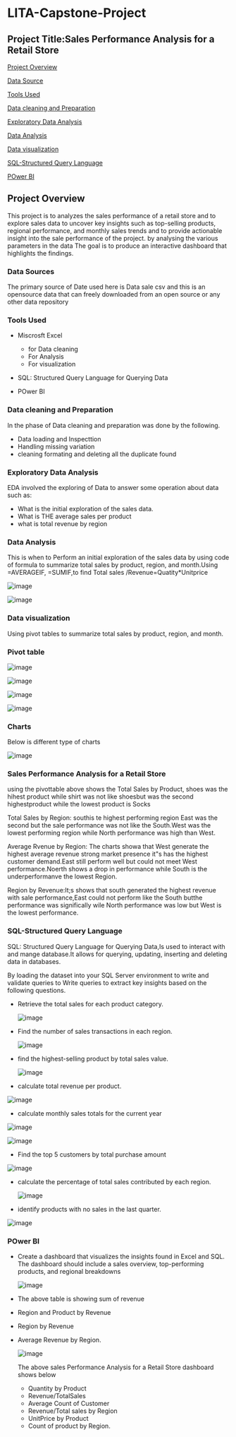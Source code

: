 # LITA-Capstone-Project


## Project Title:Sales Performance Analysis for a Retail Store

 [Project Overview](#project-overview)
 
  [Data Source](#data-sources)
  
  [Tools Used](#tools-used)

  [Data cleaning and Preparation](#data-cleaning-and-preparation)

  [Exploratory Data Analysis](#exploratory-data-analysis)

  [Data Analysis](#data-analysis)

  [Data visualization](#data-visualization)

  [SQL-Structured Query Language](#Sql-structured-query-language) 

   [POwer BI](#power-bi)

  
  
  

## Project Overview
This project is to analyzes the sales performance of a retail store and to explore sales data to uncover key insights such as top-selling products, regional 
performance, and monthly sales trends and to provide actionable insight into the sale performance of the project. by analysing the various parameters in the data 
The goal is to produce an interactive dashboard that highlights the findings.


### Data Sources
The primary source of Date used here is Data sale csv and this is an opensource data that can freely downloaded from an open source or any other data repository

### Tools Used

* Miscrosft Excel
   * for Data cleaning
   * For Analysis
   * For visualization
     
* SQL: Structured Query Language for Querying Data
* POwer BI

### Data cleaning and Preparation
In the phase of Data cleaning and preparation was done by the following.
* Data loading and Inspecttion
* Handling missing variation
* cleaning formating and deleting all the duplicate found

### Exploratory Data Analysis
EDA involved the exploring of Data to answer some operation about data such as:
* What is the initial exploration of the sales data.
* What is THE average sales per product
* what is total revenue by region

### Data Analysis
This is when to Perform an initial exploration of the sales data by using code of formula to summarize 
total sales by product, region, and month.Using =AVERAGEIF, =SUMIF,to find Total sales /Revenue=Quatity*Unitprice



![image](https://github.com/user-attachments/assets/1eab4480-c0d6-459c-a324-f2f6e7c0d012)



![image](https://github.com/user-attachments/assets/5400e33c-dc89-4319-9f24-5e4e4d79965f)



### Data visualization

Using pivot tables to summarize total sales by product, region, and month.

### Pivot table

 
	
![image](https://github.com/user-attachments/assets/bbe29e44-9eda-4e7b-b44a-279d7c4cc154)



![image](https://github.com/user-attachments/assets/2bd0ae23-138f-4812-b159-c2a9c4d4667c)

 

![image](https://github.com/user-attachments/assets/fc8d32a0-cbec-4b73-be27-3122eb4a7a8c)



	
![image](https://github.com/user-attachments/assets/15cad443-14d4-44cd-a4c0-ff2e8cf8fbd2)


### Charts
Below is different type of charts 



![image](https://github.com/user-attachments/assets/6e7f2ea6-3365-44d2-8538-cdf120dad05f)

###  Sales Performance Analysis for a Retail Store 
using the pivottable above shows the Total Sales by Product, shoes was the hihest product while shirt was not like shoesbut was the second highestproduct
while the lowest product is Socks

Total Sales by Region: southis te highest performing region East was the second but the sale performance was not like the South.West was the lowest performing region while North performance was high than West.

Average Rvenue by Region: The charts showa that West generate the highest average revenue strong market presence it"s has the highest customer demand.East still perform well but could not meet West performance.Noerth shows a drop in performance while South is the underperformanve the lowest Region.

Region by Revenue:It;s shows that south generated the highest revenue with sale performance,East could not perform like the South butthe performance was significally wile North performance was low but West is the lowest performance.



### SQL-Structured Query Language 

SQL: Structured Query Language for Querying Data,Is used to interact with and mange database.It allows for querying, updating, inserting and deleting data in databases.

By loading the dataset into your SQL Server environment to write and validate queries  to Write queries to extract key insights based on the following questions.

* Retrieve the total sales for each product category.


  ![image](https://github.com/user-attachments/assets/9b6ea22d-0389-4669-b56f-7a46d99e5aab)


* Find the number of sales transactions in each region.

  ![image](https://github.com/user-attachments/assets/7df11b32-379e-481b-a2ff-6e9d4f1578d5)

* find the highest-selling product by total sales value.
  
  ![image](https://github.com/user-attachments/assets/278ce205-9d8d-47c0-998e-7849545448ff)

* calculate total revenue per product.
  
 ![image](https://github.com/user-attachments/assets/a04d5d69-464d-428a-9844-237c1efdf49b)

*  calculate monthly sales totals for the current year
  
  ![image](https://github.com/user-attachments/assets/f288173d-de0b-49b6-beac-df7f24393cba)

  ![image](https://github.com/user-attachments/assets/313b0692-b892-4473-8bf4-d56346e5bcc2)


*  Find the top 5 customers by total purchase amount

  ![image](https://github.com/user-attachments/assets/b3fa51bc-756a-43e0-872c-9fce298db280)

* calculate the percentage of total sales contributed by each region.

  ![image](https://github.com/user-attachments/assets/1127a809-bdf0-4d19-8cc2-e01de7b1e039)

*  identify products with no sales in the last quarter.

  ![image](https://github.com/user-attachments/assets/c58b82ab-bfc6-40bf-a596-9b120ea151e0)


 ###  POwer BI

* Create a dashboard that visualizes the insights found in Excel and SQL. The dashboard should include a sales overview, top-performing products, and regional breakdowns

  ![image](https://github.com/user-attachments/assets/0f256784-90fa-4b40-acf2-fb297522d96c)

* The above table is showing sum of revenue
* Region and Product by Revenue
* Region by Revenue
* Average Revenue by Region.


  ![image](https://github.com/user-attachments/assets/656b9d5e-e672-49d5-a7b4-565f00ec2ab2)

  The above sales Performance Analysis for a Retail Store dashboard shows below
  * Quantity by Product
  * Revenue/TotalSales
  * Average Count of Customer
  * Revenue/Total sales by Region
  * UnitPrice by Product
  * Count of product by Region.

  




  

  
 


  
 

 

  







 


















   
  


       







